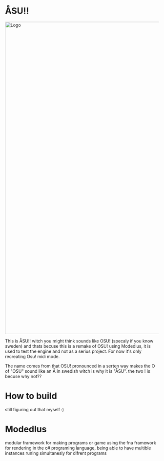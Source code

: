 # ÅSU!!
<img width="1024" height="1024" alt="Logo" src="https://github.com/user-attachments/assets/7d36cc52-392c-42cf-83dc-a5548d7b44ad" />

This is ÅSU!! witch you might think sounds like OSU! (specaly if you know sweden) and thats becuse this is a remake of OSU! using Modedlus, it is used to test the engine and not as a serius project. For now it's only recreating Osu! midi mode.

The name comes from that OSU! pronounced in a serten way makes the O of "OSU" sound like an Å in swedish witch is why it is "ÅSU". the two ! is becuse why not??

# How to build
still figuring out that myself :)

# Modedlus
modular framework for making programs or game using the fna framework for rendering in the c# programing language, being able to have multible instances runing simultanesly for difrent programs


